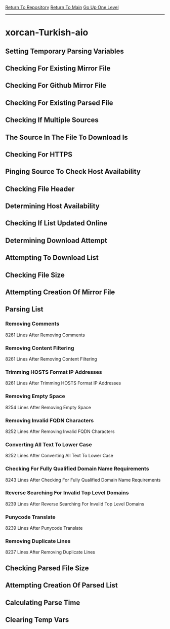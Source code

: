 [Return To Repository](https://github.com/bast69/piholeparser/)
[Return To Main](https://github.com/bast69/piholeparser/blob/master/RecentRunLogs/Mainlog.md)
[Go Up One Level](https://github.com/bast69/piholeparser/blob/master/RecentRunLogs/TopLevelScripts/30-Processing-External-Blacklists.md)
____________________________________
# xorcan-Turkish-aio
## Setting Temporary Parsing Variables
## Checking For Existing Mirror File
## Checking For Github Mirror File
## Checking For Existing Parsed File
## Checking If Multiple Sources
## The Source In The File To Download Is
## Checking For HTTPS
## Pinging Source To Check Host Availability
## Checking File Header
## Determining Host Availability
## Checking If List Updated Online
## Determining Download Attempt
## Attempting To Download List
## Checking File Size
## Attempting Creation Of Mirror File
## Parsing List
### Removing Comments
8261 Lines After Removing Comments
### Removing Content Filtering
8261 Lines After Removing Content Filtering
### Trimming HOSTS Format IP Addresses
8261 Lines After Trimming HOSTS Format IP Addresses
### Removing Empty Space
8254 Lines After Removing Empty Space
### Removing Invalid FQDN Characters
8252 Lines After Removing Invalid FQDN Characters
### Converting All Text To Lower Case
8252 Lines After Converting All Text To Lower Case
### Checking For Fully Qualified Domain Name Requirements
8243 Lines After Checking For Fully Qualified Domain Name Requirements
### Reverse Searching For Invalid Top Level Domains
8239 Lines After Reverse Searching For Invalid Top Level Domains
### Punycode Translate
8239 Lines After Punycode Translate
### Removing Duplicate Lines
8237 Lines After Removing Duplicate Lines
## Checking Parsed File Size
## Attempting Creation Of Parsed List
## Calculating Parse Time
## Clearing Temp Vars
